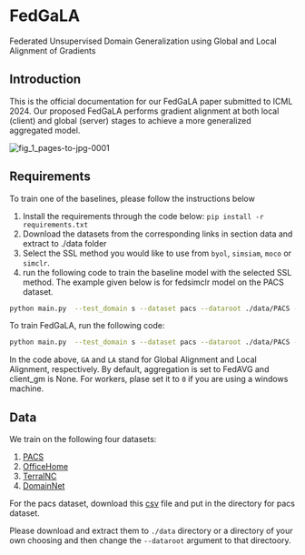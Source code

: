 # FedGaLA
Federated Unsupervised Domain Generalization using Global and Local
Alignment of Gradients

## Introduction
This is the official documentation for our FedGaLA paper submitted to ICML 2024. 
Our proposed FedGaLA performs gradient alignment at both local (client) and global (server) stages to achieve a more generalized aggregated model.

![fig_1_pages-to-jpg-0001](https://github.com/MahdiyarMM/Fed_DG/assets/44018277/2ca2a417-e3f6-4566-8e0e-c9af6e112c80)


## Requirements
To train one of the baselines, please follow the instructions below

1) Install the requirements through the code below:
   `pip install -r requirements.txt`
2) Download the datasets from the corresponding links in section data and extract to ./data folder
3) Select the SSL method you would like to use from `byol`, `simsiam`, `moco` or `simclr`.
4) run the following code to train the baseline model with the selected SSL method. The example given below is for fedsimclr model on the PACS dataset.



```bash
python main.py  --test_domain s --dataset pacs --dataroot ./data/PACS --labeled_ratio 0.1 --communication_rounds 100 --client_epoch 7 --backbone resnet18 --aggregation FedAVG --SSL simclr --labeled_ratio 0.3 --workers 2
```

 
To train FedGaLA, run the following code:
```bash
python main.py  --test_domain s --dataset pacs --dataroot ./data/PACS --labeled_ratio 0.1 --communication_rounds 100 --client_epoch 7 --backbone resnet18 --aggregation GA --SSL simclr --labeled_ratio 0.3  --client_gm LA --local_threshold 0.0 --gamma 0.00 --workers 2
```
In the code above, `GA` and `LA` stand for Global Alignment and Local Alignment, respectively. By default, aggregation is set to FedAVG and client_gm is None. For workers, plase set it to `0` if you are using a windows machine.

## Data
We train on the following four datasets:
1) [PACS](https://www.v7labs.com/open-datasets/pacs)
2) [OfficeHome](https://www.hemanthdv.org/officeHomeDataset.html)
3) [TerraINC](https://lilablobssc.blob.core.windows.net/caltechcameratraps/eccv_18_all_images_sm.tar.gz)
4) [DomainNet](http://ai.bu.edu/M3SDA/)

For the pacs dataset, download this [csv](https://drive.google.com/file/d/19DZCyBbe_F_-7iUrTxG-AEDlpIUzvpFJ/view?usp=sharing) file and put in the directory for pacs dataset.

Please download and extract them to `./data` directory or a directory of your own choosing and then change the `--dataroot` argument to that directoory.



